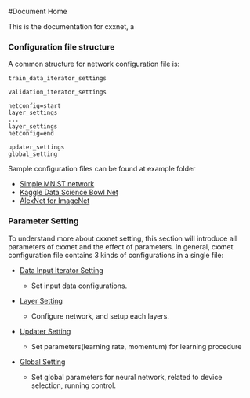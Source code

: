 #Document Home

This is the documentation for cxxnet, a 

### Configuration file structure

A common structure for network configuration file is:

```
train_data_iterator_settings

validation_iterator_settings

netconfig=start
layer_settings
...
layer_settings
netconfig=end

updater_settings
global_setting

```

Sample configuration files can be found at example folder
* [Simple MNIST network](../example/MNIST/)
* [Kaggle Data Science Bowl Net](../example/kaggle_bowl)
* [AlexNet for ImageNet](../example/ImageNet)

### Parameter Setting
To understand more about cxxnet setting, this section will introduce all parameters of cxxnet and the effect of parameters. In general, cxxnet configuration file contains 3 kinds of configurations in a single file:

* [Data Input Iterator Setting](io.md)
  - Set input data configurations.

* [Layer Setting](layer.md)
  - Configure network, and setup each layers.

* [Updater Setting](updater.md)
  - Set parameters(learning rate, momentum) for learning procedure

* [Global Setting](global.md)
  - Set global parameters for neural network, related to device selection, running control.
